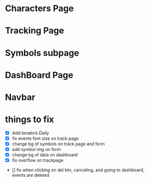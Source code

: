 # Characters Page

 <!-- - Add Character -->
 <!-- - Delete Character -->
 <!-- - Confirm Delete Button -->
 <!-- - Character image -->
 <!-- - Edit Character -->
 <!-- - Create object of all events to track per character -->
 <!-- - Drag and drop to rearrange characters order -->
 <!-- - UX transitions -->
 <!-- - export button (will download data.json file with everything relevant) -->
 <!-- - import button (upload json file) -->

# Tracking Page

 <!-- - Show the current active character -->
 <!-- - Show in progress/completed tracked events -->
 <!-- - button to complete each event -->
 <!-- - button to send current character to dashboard -->
 <!-- - show when completed events reset ( e.g weekly bosses reset on thursday) -->

# Symbols subpage

 <!-- - Show all symbols -->
 <!-- - correctly change symbols when editing char lvl -->
 <!-- - when symbols dailies/weeklies are completed, automatically calculate exp -->
 <!-- - Fix gain amount depending on symbol -->
 <!-- - check if editing symbol on edit form is correctly validated -->

# DashBoard Page

 <!-- - add/remove characters to allow multiple tracking -->
 <!-- - progress bar -->
 <!-- - show every todo event -->
 <!-- - make progressbar reactive -->
 <!-- - add btn complete relative to char event; -->
 <!-- - make sure when reset or complete localstorage is in sync -->

# Navbar

 <!-- - Daily Reset Countdown -->
 <!-- - Improve Reset timer -->
 <!-- - notifiers -->

# things to fix

  <!-- - Check if when day/week reset, correspondent events reset also reset -->
  <!-- - Responsive layout -->
  <!-- - when editing char that is already on dashboard, add items to dash -->
  <!-- - Drop and drag zone fix -->
  <!-- - Symbols are not leveling up when completing dailies/weeklies -->
  <!-- - fix import/export -->

<!-- - [] Add Guildcastle weekly -->

- [x] Add tenebris Daily
- [x] fix events font size on track page
- [x] change bg of symbols on track page and form
- [x] add symbol img on form
- [x] change bg of data on dashboard
- [x] fix overflow on trackpage
- [] fix when clicking on del btn, canceling, and going to dashboard, events are deleted
